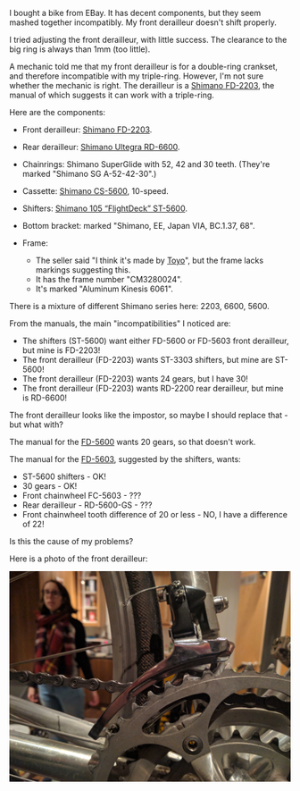I bought a bike from EBay. It has decent components, but they seem mashed together incompatibly. My front derailleur doesn't shift properly.

I tried adjusting the front derailleur, with little success. The clearance to the big ring is always than 1mm (too little).

A mechanic told me that my front derailleur is for a double-ring crankset, and therefore incompatible with my triple-ring. However, I'm not sure whether the mechanic is right. The derailleur is a [Shimano FD-2203](http://si.shimano.com/#models/1961), the manual of which suggests it can work with a triple-ring.

Here are the components:

* Front derailleur: [Shimano FD-2203](http://si.shimano.com/#models/1961).
* Rear derailleur: [Shimano Ultegra RD-6600](http://si.shimano.com/#models/1706).
* Chainrings: Shimano SuperGlide with 52, 42 and 30 teeth. (They're marked "Shimano SG A-52-42-30".)
* Cassette: [Shimano CS-5600](http://si.shimano.com/#models/1749), 10-speed.
* Shifters: [Shimano 105 “FlightDeck” ST-5600](http://si.shimano.com/#models/1887).
* Bottom bracket: marked "Shimano, EE, Japan VIA, BC.1.37, 68".
* Frame:

  * The seller said "I think it's made by [Toyo](http://toyoframe.com/en/)", but the frame lacks markings suggesting this.
  * It has the frame number "CM3280024".
  * It's marked "Aluminum Kinesis 6061".

There is a mixture of different Shimano series here: 2203, 6600, 5600.

From the manuals, the main "incompatibilities" I noticed are:

* The shifters (ST-5600) want either FD-5600 or FD-5603 front derailleur, but mine is FD-2203!
* The front derailleur (FD-2203) wants ST-3303 shifters, but mine are ST-5600!
* The front derailleur (FD-2203) wants 24 gears, but I have 30!
* The front derailleur (FD-2203) wants RD-2200 rear derailleur, but mine is RD-6600!

The front derailleur looks like the impostor, so maybe I should replace that - but what with?

The manual for the [FD-5600](http://si.shimano.com/#models/1765) wants 20 gears, so that doesn't work.

The manual for the [FD-5603](http://si.shimano.com/#models/1766), suggested by the shifters, wants:

* ST-5600 shifters - OK!
* 30 gears - OK!
* Front chainwheel FC-5603 - ???
* Rear derailleur - RD-5600-GS - ???
* Front chainwheel tooth difference of 20 or less - NO, I have a difference of 22!

Is this the cause of my problems?

Here is a photo of the front derailleur:

![front derailleur](/bike/front_derailleur.jpg)
